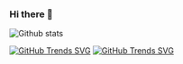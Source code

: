 ### Hi there 👋

![Github stats](https://github-readme-stats.vercel.app/api?username=yuvalabou&theme=dark)

[![GitHub Trends SVG](https://api.githubtrends.io/user/svg/yuvalabou/langs)](https://githubtrends.io)
[![GitHub Trends SVG](https://api.githubtrends.io/user/svg/yuvalabou/repos)](https://githubtrends.io)
<!--
**yuvalabou/yuvalabou** is a ✨ _special_ ✨ repository because its `README.md` (this file) appears on your GitHub profile.

Here are some ideas to get you started:

- 🔭 I’m currently working on ...
- 🌱 I’m currently learning ...
- 👯 I’m looking to collaborate on ...
- 🤔 I’m looking for help with ...
- 💬 Ask me about ...
- 📫 How to reach me: ...
- 😄 Pronouns: ...
- ⚡ Fun fact: ...
-->

